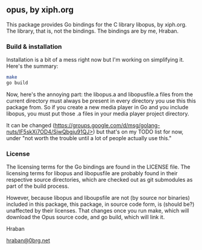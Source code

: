 ## opus, by xiph.org

This package provides Go bindings for the C library libopus, by xiph.org. The
library, that is, not the bindings. The bindings are by me, Hraban.

### Build & installation

Installation is a bit of a mess right now but I'm working on simplifying it.
Here's the summary:

```sh
make
go build
```

Now, here's the annoying part: the libopus.a and libopusfile.a files from the
current directory must always be present in every directory you use this this
package from. So if you create a new media player in Go and you include libopus,
you must put those .a files in your media player project directory.

It can be changed
(https://groups.google.com/d/msg/golang-nuts/lF5skXi7OD4/SjwQbgju91QJ>) but
that's on my TODO list for now, under "not worth the trouble until a lot of
people actually use this."

### License

The licensing terms for the Go bindings are found in the LICENSE file. The
licensing terms for libopus and libopusfile are probably found in their
respective source directories, which are checked out as git submodules as part
of the build process.

However, because libopus and liboupsfile are not (by source nor binaries)
included in this package, this package, in source code form, is (should be?)
unaffected by their licenses. That changes once you run make, which will
download the Opus source code, and go build, which will link it.

Hraban

hraban@0brg.net
